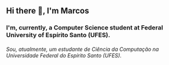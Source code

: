 ## Hi there 👋, I'm Marcos

<h3>I'm, currently, a Computer Science student at Federal University of Espírito Santo (UFES).
<h6>Sou, atualmente, um estudante de Ciência da Computação na Universidade Federal do Espírito Santo (UFES).</h6>
</h3>

